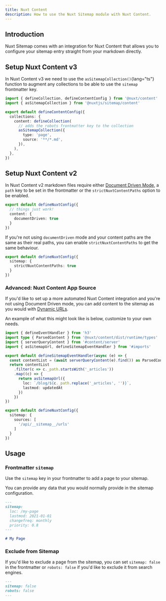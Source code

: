 ```yaml
---
title: Nuxt Content
description: How to use the Nuxt Sitemap module with Nuxt Content.
---
```


## Introduction

Nuxt Sitemap comes with an integration for Nuxt Content that allows you to configure your sitemap entry straight from your markdown directly.

## Setup Nuxt Content v3

In Nuxt Content v3 we need to use the `asSitemapCollection()`{lang="ts"} function to augment any collections
to be able to use the `sitemap` frontmatter key.

```ts [content.config.ts]
import { defineCollection, defineContentConfig } from '@nuxt/content'
import { asSitemapCollection } from '@nuxtjs/sitemap/content'

export default defineContentConfig({
  collections: {
    content: defineCollection(
      // adds the robots frontmatter key to the collection
      asSitemapCollection({
        type: 'page',
        source: '**/*.md',
      }),
    ),
  },
})
```


## Setup Nuxt Content v2

In Nuxt Content v2 markdown files require either [Document Driven Mode](https://content.nuxt.com/document-driven/introduction), a `path` key to be set
in the frontmatter or the `strictNuxtContentPaths` option to be enabled.

```ts [nuxt.config.ts]
export default defineNuxtConfig({
  // things just work!
  content: {
    documentDriven: true
  }
})
```

If you're not using `documentDriven` mode and your content paths are the same as their real paths,
you can enable `strictNuxtContentPaths` to get the same behaviour.

```ts [nuxt.config.ts]
export default defineNuxtConfig({
  sitemap: {
    strictNuxtContentPaths: true
  }
})
```

### Advanced: Nuxt Content App Source

If you'd like to set up a more automated Nuxt Content integration and you're not using Document Driven mode, you can add content to the sitemap as you would with [Dynamic URLs](/docs/sitemap/guides/dynamic-urls).

An example of what this might look like is below, customize to your own needs.

```ts [server/api/__sitemap__/urls.ts]
import { defineEventHandler } from 'h3'
import type { ParsedContent } from '@nuxt/content/dist/runtime/types'
import { serverQueryContent } from '#content/server'
import { asSitemapUrl, defineSitemapEventHandler } from '#imports'

export default defineSitemapEventHandler(async (e) => {
  const contentList = (await serverQueryContent(e).find()) as ParsedContent[]
  return contentList
    .filter(c => c._path.startsWith('_articles'))
    .map((c) => {
      return asSitemapUrl({
        loc: `/blog/${c._path.replace('_articles', '')}`,
        lastmod: updatedAt
      })
    })
})
```

```ts
export default defineNuxtConfig({
  sitemap: {
    sources: [
      '/api/__sitemap__/urls'
    ]
  }
})
```

## Usage 

### Frontmatter `sitemap`

Use the `sitemap` key in your frontmatter to add a page to your sitemap.

You can provide any data that you would normally provide in the sitemap configuration.

```md
---
sitemap:
  loc: /my-page
  lastmod: 2021-01-01
  changefreq: monthly
  priority: 0.8
---

# My Page
```

### Exclude from Sitemap

If you'd like to exclude a page from the sitemap, you can set `sitemap: false` in the frontmatter or `robots: false`
if you'd like to exclude it from search engines.

```md
---
sitemap: false
robots: false
---
```
